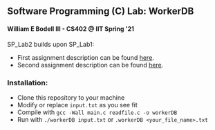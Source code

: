 ## Software Programming (C) Lab: WorkerDB
#### William E Bodell III - CS402 @ IIT Spring '21
SP_Lab2 builds upon SP_Lab1:
* First assignment description can be found [here](http://cs.iit.edu/~virgil/cs402/mail.spring2021/Labs/C/lab-1/).
* Second assignment description can be found [here](http://cs.iit.edu/~virgil/cs402/mail.spring2021/Labs/C/lab-2/).

### Installation:
* Clone this repository to your machine
* Modify or replace ```input.txt``` as you see fit
* Compile with ```gcc -Wall main.c readfile.c -o workerDB```
* Run with ```./workerDB input.txt``` or ```.workerDB <your_file_name>.txt```
